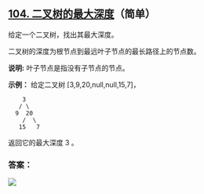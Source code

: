 ## [104. 二叉树的最大深度](https://leetcode-cn.com/problems/maximum-depth-of-binary-tree/)（简单）

给定一个二叉树，找出其最大深度。

二叉树的深度为根节点到最远叶子节点的最长路径上的节点数。

**说明:** 叶子节点是指没有子节点的节点。

**示例：**
给定二叉树 [3,9,20,null,null,15,7]，

```
    3
   / \
  9  20
    /  \
   15   7
```

返回它的最大深度 3 。



### 答案：



![](https://img-blog.csdnimg.cn/20200807155236311.png)

#### 